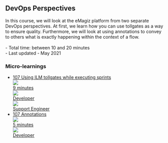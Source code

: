 <div class="ez-academy">
	<div class="ez-academy__body">
		<main class="master">
	<h2 class="title">DevOps Perspectives</h2>
    <p>
       In this course, we will look at the eMagiz platform from two separate DevOps perspectives. At first, we learn how you can use tollgates as a way to ensure quality. Furthermore, we will look at using annotations to convey to others what is exactly happening within the context of a flow.
        </br></br>
        - Total time: between 10 and 20 minutes
        </br>
        - Last updated - May 2021
    </p>
    <h3 class="title">Micro-learnings</h3>
    <ul class="strip-container">
        <li class="strip">
            <a href="../../docs/microlearning/novice-devops-perspectives-using-ilm-tollgates-while-executing-sprints" class="strip__link">
            <label for="" class="strip__label">
                <span>107</span>
                Using ILM tollgates while executing sprints
            </label>
            <div class="strip__attribute">
                <img class="strip__attribute-icon strip__attribute-icon--duration" src="../../img/microlearning/academy_index/icon-duration32.svg"/>
                <div class="strip__attribute-label">9 minutes</div>
            </div>
            <div class="strip__attribute">
                <img class="strip__attribute-icon strip__attribute-icon--roles" src="../../img/microlearning/academy_index/icon-roles32.svg"/>
                <div class="strip__attribute-label">Developer</div>
            </div>
			<div class="strip__attribute">
                <img class="strip__attribute-icon strip__attribute-icon--roles" src="../../img/microlearning/academy_index/icon-roles32.svg"/>
                <div class="strip__attribute-label">Support Engineer</div>
            </div>
        </a>
        </li>
		<li class="strip">
            <a href="../../docs/microlearning/novice-devops-perspectives-annotations" class="strip__link">
            <label for="" class="strip__label">
                <span>107</span>
                Annotations
            </label>
            <div class="strip__attribute">
                <img class="strip__attribute-icon strip__attribute-icon--duration" src="../../img/microlearning/academy_index/icon-duration32.svg"/>
                <div class="strip__attribute-label">5 minutes</div>
            </div>
            <div class="strip__attribute">
                <img class="strip__attribute-icon strip__attribute-icon--roles" src="../../img/microlearning/academy_index/icon-roles32.svg"/>
                <div class="strip__attribute-label">Developer</div>
            </div>
        </a>
        </li>		  
    </ul>
    </main>
    </div>
</div>